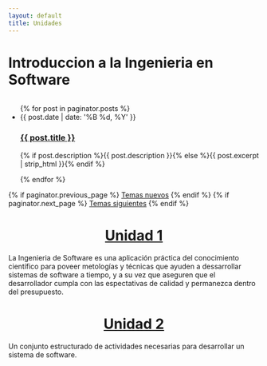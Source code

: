 ```yaml
---
layout: default
title: Unidades
---
```

  <h1 class="pageTitle">Introduccion a la Ingenieria en Software</h1>
  <embed src="{{ '/assets/img/DBZindex.mp3' | prepend: site.baseurl }}" autostarty="true" loop="true" volumen="30" width="0" height="0">
  <ul class="posts noList">
    {% for post in paginator.posts %}
      <li>
        <span class="date">{{ post.date | date: '%B %d, %Y' }}</span>
        <h3><a class="post-link" href="{{ post.url | prepend: site.baseurl }}">{{ post.title }}</a></h3>
        <p>{% if post.description %}{{ post.description }}{% else %}{{ post.excerpt | strip_html }}{% endif %}</p>
      </li>
    {% endfor %}
  </ul>
  <!-- Pagination links -->
  <div class="pagination">
    {% if paginator.previous_page %}
      <a href="{{ paginator.previous_page_path | prepend: site.baseurl }}" class="previous button__outline">Temas nuevos</a> 
    {% endif %}
    {% if paginator.next_page %}
      <a href="{{ paginator.next_page_path | prepend: site.baseurl }}" class="next button__outline">Temas siguientes</a>
    {% endif %}
 <h1><center><a href="https://luisvargasp.github.io/blog/Unidad-1/">Unidad 1</a><br></center></h1>
 <p class="intro" aling="justify"><span class="dropcap">L</span>a Ingenieria de Software es una aplicación práctica del conocimiento científico para poveer metologías y técnicas que ayuden a dessarrollar sistemas de software a tiempo, y a su vez que aseguren que el desarrollador cumpla con las espectativas de calidad y permanezca dentro del presupuesto.</p>  
 <h1><center><a href="https://luisvargasp.github.io/blog/Unidad-2/">Unidad 2</a></center></h1>
<p class="intro" aling="justify"><span class="dropcap">U</span>n conjunto estructurado de actividades necesarias para desarrollar un sistema de software.</p> 


